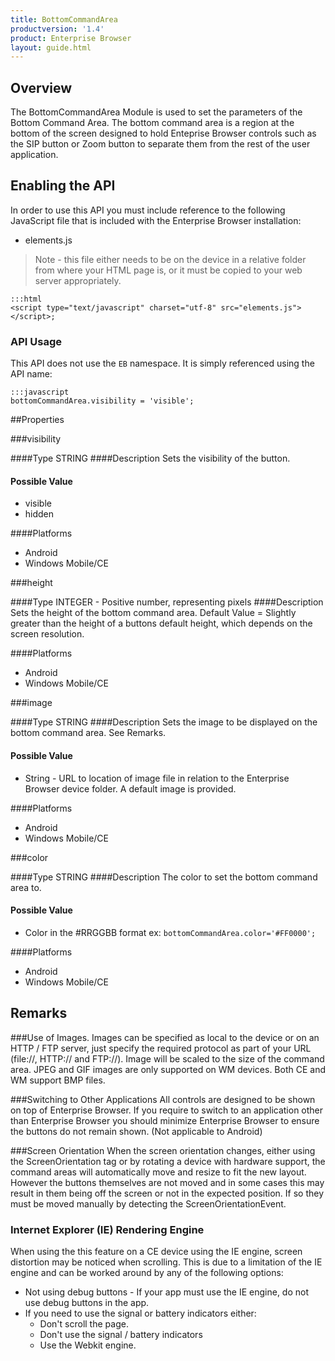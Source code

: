 ```yaml
---
title: BottomCommandArea
productversion: '1.4'
product: Enterprise Browser
layout: guide.html
---
```

## Overview
The BottomCommandArea Module is used to set the parameters of the Bottom Command Area. The bottom command area is a region at the bottom of the screen designed to hold Enteprise Browser controls such as the SIP button or Zoom button to separate them from the rest of the user application.

## Enabling the API
In order to use this API you must include reference to the following JavaScript file that is included with the Enterprise Browser installation:

* elements.js 

> Note - this file either needs to be on the device in a relative folder from where your HTML page is, or it must be copied to your web server appropriately.

	:::html
    <script type="text/javascript" charset="utf-8" src="elements.js"></script>;

### API Usage
This API does not use the `EB` namespace. It is simply referenced using the API name:

	:::javascript
	bottomCommandArea.visibility = 'visible';

##Properties

###visibility

####Type
<span class='text-info'>STRING</span> 
####Description
Sets the visibility of the button.

#### Possible Value

* visible
* hidden

####Platforms

* Android
* Windows Mobile/CE

###height

####Type
<span class='text-info'>INTEGER</span> - Positive number, representing pixels
####Description
Sets the height of the bottom command area. Default Value = Slightly greater than the height of a buttons default height, which depends on the screen resolution.

####Platforms

* Android
* Windows Mobile/CE

###image

####Type
<span class='text-info'>STRING</span> 
####Description
Sets the image to be displayed on the bottom command area. See Remarks.

#### Possible Value

* String - URL to location of image file in relation to the Enterprise Browser device folder. A default image is provided.

####Platforms

* Android
* Windows Mobile/CE

###color

####Type
<span class='text-info'>STRING</span> 
####Description
The color to set the bottom command area to.

#### Possible Value

* Color in the #RRGGBB format ex: `bottomCommandArea.color='#FF0000';`

####Platforms

* Android
* Windows Mobile/CE

## Remarks
###Use of Images.
Images can be specified as local to the device or on an HTTP / FTP server, just specify the required protocol as part of your URL (file://\, HTTP:// and FTP://). Image will be scaled to the size of the command area. JPEG and GIF images are only supported on WM devices. Both CE and WM support BMP files.

###Switching to Other Applications
All controls are designed to be shown on top of Enterprise Browser. If you require to switch to an application other than Enterprise Browser you should minimize Enterprise Browser to ensure the buttons do not remain shown. (Not applicable to Android)

###Screen Orientation
When the screen orientation changes, either using the ScreenOrientation tag or by rotating a device with hardware support, the command areas will automatically move and resize to fit the new layout. However the buttons themselves are not moved and in some cases this may result in them being off the screen or not in the expected position. If so they must be moved manually by detecting the ScreenOrientationEvent.

### Internet Explorer (IE) Rendering Engine
When using the this feature on a CE device using the IE engine, screen distortion may be noticed when scrolling. This is due to a limitation of the IE engine and can be worked around by any of the following options:

* Not using debug buttons - If your app must use the IE engine, do not use debug buttons in the app.
* If you need to use the signal or battery indicators either:
	* Don't scroll the page.
	* Don't use the signal / battery indicators
	* Use the Webkit engine.

